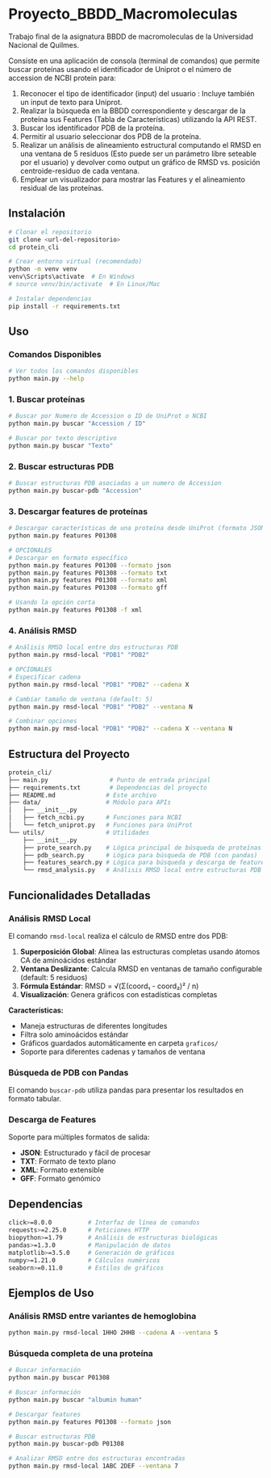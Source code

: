 # Proyecto_BBDD_Macromoleculas

Trabajo final de la asignatura BBDD de macromoleculas de la Universidad Nacional de Quilmes.

Consiste en una aplicación de consola (terminal de comandos) que permite buscar proteínas usando el identificador de Uniprot o el número de accession de NCBI protein para:

1. Reconocer el tipo de identificador (input) del usuario : Incluye también un input de texto para Uniprot.
2. Realizar la búsqueda en la BBDD correspondiente y descargar de la proteína sus Features (Tabla de Características) utilizando la API REST.
3. Buscar los identificador PDB de la proteína.
4. Permitir al usuario seleccionar dos PDB de la proteína.
5. Realizar un análisis de alineamiento estructural computando el RMSD en una ventana de 5 residuos (Esto puede ser un parámetro libre seteable por el usuario) y devolver como output un gráfico de RMSD vs. posición centroide-residuo de cada ventana.
6. Emplear un visualizador para mostrar las Features y el alineamiento residual de las proteínas.

## Instalación

```bash
# Clonar el repositorio
git clone <url-del-repositorio>
cd protein_cli

# Crear entorno virtual (recomendado)
python -m venv venv
venv\Scripts\activate  # En Windows
# source venv/bin/activate  # En Linux/Mac

# Instalar dependencias
pip install -r requirements.txt
```

## Uso

### Comandos Disponibles

```bash
# Ver todos los comandos disponibles
python main.py --help
```

### 1. Buscar proteínas

```bash
# Buscar por Numero de Accession o ID de UniProt o NCBI
python main.py buscar "Accession / ID"

# Buscar por texto descriptivo
python main.py buscar "Texto"
```

### 2. Buscar estructuras PDB

```bash
# Buscar estructuras PDB asociadas a un numero de Accession
python main.py buscar-pdb "Accession"
```

### 3. Descargar features de proteínas

```bash
# Descargar características de una proteína desde UniProt (formato JSON por defecto)
python main.py features P01308

# OPCIONALES
# Descargar en formato específico
python main.py features P01308 --formato json
python main.py features P01308 --formato txt
python main.py features P01308 --formato xml
python main.py features P01308 --formato gff

# Usando la opción corta
python main.py features P01308 -f xml
```

### 4. Análisis RMSD

```bash
# Análisis RMSD local entre dos estructuras PDB
python main.py rmsd-local "PDB1" "PDB2"

# OPCIONALES
# Especificar cadena
python main.py rmsd-local "PDB1" "PDB2" --cadena X

# Cambiar tamaño de ventana (default: 5)
python main.py rmsd-local "PDB1" "PDB2" --ventana N

# Combinar opciones
python main.py rmsd-local "PDB1" "PDB2" --cadena X --ventana N
```

## Estructura del Proyecto

```bash
protein_cli/
├── main.py                 # Punto de entrada principal
├── requirements.txt        # Dependencias del proyecto
├── README.md              # Este archivo
├── data/                  # Módulo para APIs
│   ├── __init__.py
│   ├── fetch_ncbi.py      # Funciones para NCBI
│   └── fetch_uniprot.py   # Funciones para UniProt
└── utils/                 # Utilidades
    ├── __init__.py
    ├── prote_search.py    # Lógica principal de búsqueda de proteínas
    ├── pdb_search.py      # Lógica para búsqueda de PDB (con pandas)
    ├── features_search.py # Lógica para búsqueda y descarga de features
    └── rmsd_analysis.py   # Análisis RMSD local entre estructuras PDB
```

## Funcionalidades Detalladas

### Análisis RMSD Local

El comando `rmsd-local` realiza el cálculo de RMSD entre dos PDB:

1. **Superposición Global**: Alinea las estructuras completas usando átomos CA de aminoácidos estándar
2. **Ventana Deslizante**: Calcula RMSD en ventanas de tamaño configurable (default: 5 residuos)
3. **Fórmula Estándar**: RMSD = √(Σ(coord₁ - coord₂)² / n)
4. **Visualización**: Genera gráficos con estadísticas completas

**Características:**

- Maneja estructuras de diferentes longitudes
- Filtra solo aminoácidos estándar
- Gráficos guardados automáticamente en carpeta `graficos/`
- Soporte para diferentes cadenas y tamaños de ventana

### Búsqueda de PDB con Pandas

El comando `buscar-pdb` utiliza pandas para presentar los resultados en formato tabular.

### Descarga de Features

Soporte para múltiples formatos de salida:

- **JSON**: Estructurado y fácil de procesar
- **TXT**: Formato de texto plano
- **XML**: Formato extensible
- **GFF**: Formato genómico

## Dependencias

```bash
click>=8.0.0          # Interfaz de línea de comandos
requests>=2.25.0      # Peticiones HTTP
biopython>=1.79       # Análisis de estructuras biológicas
pandas>=1.3.0         # Manipulación de datos
matplotlib>=3.5.0     # Generación de gráficos
numpy>=1.21.0         # Cálculos numéricos
seaborn>=0.11.0       # Estilos de gráficos
```

## Ejemplos de Uso

### Análisis RMSD entre variantes de hemoglobina

```bash
python main.py rmsd-local 1HHO 2HHB --cadena A --ventana 5
```

### Búsqueda completa de una proteína

```bash
# Buscar información
python main.py buscar P01308

# Buscar información
python main.py buscar "albumin human"

# Descargar features
python main.py features P01308 --formato json

# Buscar estructuras PDB
python main.py buscar-pdb P01308

# Analizar RMSD entre dos estructuras encontradas
python main.py rmsd-local 1ABC 2DEF --ventana 7
```
